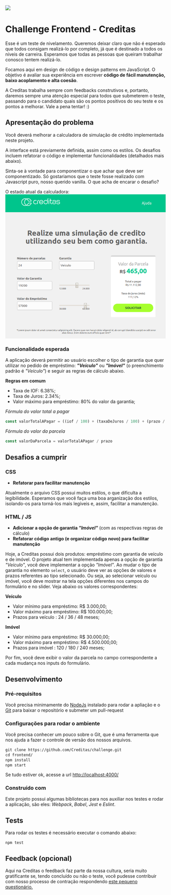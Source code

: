 <img src="https://www.creditas.com.br/static/images/logo-creditas-color-8367919c2a.svg" width="400">

# Challenge Frontend - Creditas
Esse é um teste de nivelamento. Queremos deixar claro que não é esperado que todos consigam realizá-lo por completo, já que é destinado a todos os níveis de carreira. Esperamos que todas as pessoas que queiram trabalhar conosco tentem realizá-lo.

Focamos aqui em design de código e design patterns em JavaScript. O objetivo é avaliar sua experiência em escrever **código de fácil manutenção, baixo acoplamento e alta coesão**.

A Creditas trabalha sempre com feedbacks construtivos e, portanto, daremos sempre uma atenção especial para todos que submeterem o teste, passando para o candidato quais são os pontos positivos do seu teste e os pontos a melhorar. Vale a pena tentar! :)

## Apresentação do problema

Você deverá melhorar a calculadora de simulação de crédito implementada neste projeto.

A interface está previamente definida, assim como os estilos.
Os desafios incluem refatorar o código e implementar funcionalidades (detalhados mais abaixo).

Sinta-se à vontade para componentizar o que achar que deve ser componentizado.
Só gostariamos que o teste fosse realizado com Javascript puro, nosso querido vanilla. O que acha de encarar o desafio?

O estado atual da calculadora:
<img style="display: block; margin: 0 auto;" src="./layout.png">



### Funcionalidade esperada

A aplicação deverá permitir ao usuário escolher o tipo de garantia que quer utilizar no pedido de empréstimo: ***"Veículo"*** ou ***"Imóvel"*** (o preenchimento padrão é *"Veículo"*) e seguir as regras de cálculo abaixo.

**Regras em comum**
- Taxa de IOF: 6.38%;
- Taxa de Juros: 2.34%;
- Valor máximo para empréstimo: 80% do valor da garantia;

*Fórmula do valor total a pagar*

```javascript
const valorTotalAPagar = ((iof / 100) + (taxaDeJuros / 100) + (prazo / 1000) + 1) * valorDoEmprestimo
```

*Fórmula do valor da parcela*

```javascript
const valorDaParcela = valorTotalAPagar / prazo
```

## Desafios a cumprir

### CSS
* **Refatorar para facilitar manutenção**

Atualmente o arquivo CSS possui muitos estilos, o que dificulta a legibilidade. Esperamos que você faça uma boa arganização dos estilos, isolando-os para torná-los mais legíveis e, assim, facilitar a manutenção.

### HTML / JS
* **Adicionar a opção de garantia _"Imóvel"_** (com as respectivas regras de cálculo)
* **Refatorar código antigo (e organizar código novo) para facilitar manutenção**

Hoje, a Creditas possui dois produtos: empréstimo com garantia de veículo e de imóvel. O projeto atual tem implementada apenas a opção de garantia *"Veículo"*, você deve implementar a opção *"Imóvel"*.
Ao mudar o tipo de garantia no elemento `select`, o usuário deve ver as opções de valores e prazos referentes ao tipo selecionado. Ou seja, ao selecionar veículo ou imóvel, você deve mostrar na tela opções diferentes nos campos do formulário e no slider. Veja abaixo os valores correspondentes:

**Veículo**
- Valor mínimo para empréstimo: R$ 3.000,00;
- Valor máximo para empréstimo: R$ 100.000,00;
- Prazos para veículo : 24 / 36 / 48 meses;

**Imóvel**
- Valor mínimo para empréstimo: R$ 30.000,00;
- Valor máximo para empréstimo: R$ 4.500.000,00;
- Prazos para imóvel : 120 / 180 / 240 meses;

Por fim, você deve exibir o valor da parcela no campo correspondente a cada mudança nos inputs do formulário.

## Desenvolvimento

### Pré-requisitos
Você precisa minimamente do [NodeJs](https://nodejs.org/en/) instalado para rodar a apliação e o [Git](https://git-scm.com/book/en/v2/Getting-Started-Installing-Git) para baixar o repositório e submeter um pull-request

### Configurações para rodar o ambiente

Você precisa conhecer um pouco sobre o Git, que é uma ferramenta que nos ajuda a fazer o controle de versão dos nossos arquivos.

```shell
git clone https://github.com/Creditas/challenge.git
cd frontend/
npm install
npm start
```

Se tudo estiver ok, acesse a url [http://localhost:4000/](http://localhost:4000/)

### Construído com
Este projeto possui algumas bibliotecas para nos auxiliar nos testes e rodar a aplicação, são eles: *Webpack*, *Babel*, *Jest* e *Eslint*.

## Tests

Para rodar os testes é necessário executar o comando abaixo:

```shell
npm test
```

## Feedback (opcional)
Aqui na Creditas o feedback faz parte da nossa cultura, seria muito gratificante se, tendo concluído ou não o teste, você pudesse contribuir com nosso processo de contração respondendo [este pequeno questionário.](https://docs.google.com/forms/d/e/1FAIpQLSdTNMc2JqnvNxy4J3gAN-vQqsfG6PscH5hVQRC9dyMK1PlnRw/viewform?usp=sf_link)
